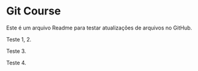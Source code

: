 # Git Course

Este é um arquivo Readme para testar atualizações de arquivos no GitHub.

Teste 1, 2.

Teste 3.

Teste 4.
